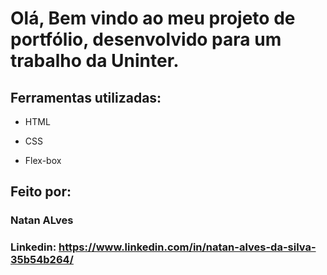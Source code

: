 # Olá, Bem vindo ao meu projeto de portfólio, desenvolvido para um trabalho da Uninter.

## Ferramentas utilizadas:

* HTML

* CSS

* Flex-box

## Feito por:

### Natan ALves

### Linkedin: https://www.linkedin.com/in/natan-alves-da-silva-35b54b264/
```
